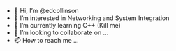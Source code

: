 - 👋 Hi, I’m @edcollinson
- 👀 I’m interested in Networking and System Integration
- 🌱 I’m currently learning C++ (Kill me)
- 💞️ I’m looking to collaborate on ...
- 📫 How to reach me ...

<!---
edcollinson/edcollinson is a ✨ special ✨ repository because its `README.md` (this file) appears on your GitHub profile.
You can click the Preview link to take a look at your changes.
--->
